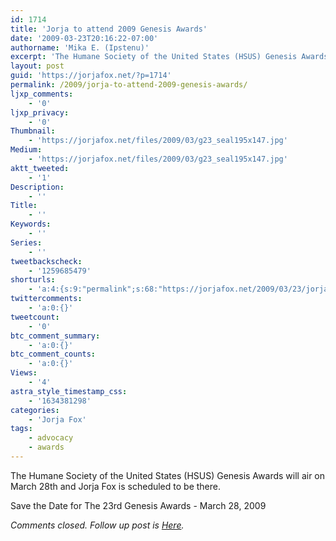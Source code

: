 ```yaml
---
id: 1714
title: 'Jorja to attend 2009 Genesis Awards'
date: '2009-03-23T20:16:22-07:00'
authorname: 'Mika E. (Ipstenu)'
excerpt: 'The Humane Society of the United States (HSUS) Genesis Awards will air on March 28th and Jorja Fox is scheduled to be there.'
layout: post
guid: 'https://jorjafox.net/?p=1714'
permalink: /2009/jorja-to-attend-2009-genesis-awards/
ljxp_comments:
    - '0'
ljxp_privacy:
    - '0'
Thumbnail:
    - 'https://jorjafox.net/files/2009/03/g23_seal195x147.jpg'
Medium:
    - 'https://jorjafox.net/files/2009/03/g23_seal195x147.jpg'
aktt_tweeted:
    - '1'
Description:
    - ''
Title:
    - ''
Keywords:
    - ''
Series:
    - ''
tweetbackscheck:
    - '1259685479'
shorturls:
    - 'a:4:{s:9:"permalink";s:68:"https://jorjafox.net/2009/03/23/jorja-to-attend-2009-genesis-awards/";s:7:"tinyurl";s:25:"http://tinyurl.com/dacsfo";s:4:"isgd";s:18:"http://is.gd/53dbE";s:5:"bitly";s:20:"http://bit.ly/6Mp6cj";}'
twittercomments:
    - 'a:0:{}'
tweetcount:
    - '0'
btc_comment_summary:
    - 'a:0:{}'
btc_comment_counts:
    - 'a:0:{}'
Views:
    - '4'
astra_style_timestamp_css:
    - '1634381298'
categories:
    - 'Jorja Fox'
tags:
    - advocacy
    - awards
---
```


The Humane Society of the United States (HSUS) Genesis Awards will air on March 28th and Jorja Fox is scheduled to be there.

Save the Date for The 23rd Genesis Awards - March 28, 2009

_Comments closed. Follow up post is <a href="https://jorjafox.net/2009/03/29/2009-genesis-awards-gallery/">Here</a>._
